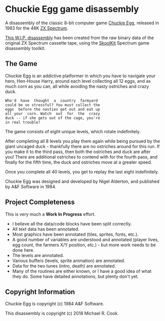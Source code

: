 # Chuckie Egg game disassembly

A disassembly of the classic 8-bit computer game [Chuckie Egg](https://en.wikipedia.org/wiki/Chuckie_Egg), released in 1983 for the 48K [ZX Spectrum](http://en.wikipedia.org/wiki/ZX_Spectrum).

[This W.I.P. disassembly](https://github.com/mrcook/chuckie-egg-disassembly/) has been created from the raw binary data of the original ZX Spectrum cassette tape, using the [SkoolKit](http://skoolkit.ca) Spectrum game disassembly toolkit.


## The Game

Chuckie Egg is an addictive platformer in which you have to navigate your hero, Hen-House Harry, around each level collecting all 12 eggs, and as much corn as you can, all while avoiding the nasty ostriches and crazy duck.

    Who'd  have  thought  a  country  farmyard
    could be so stressful? You must collect the
    eggs  before the nasties get out and eat up
    all your  corn. Watch  out  for  the  crazy
    duck -- if she gets out of the cage, you're
    in real trouble!

The game consists of eight unique levels, which rotate indefinitely.

After completing all 8 levels you play them again while being pursued by the giant uncaged duck - thankfully there are no ostriches around for this run. If you make it to the third pass, then both the ostriches and duck are after you! There are additional ostriches to contend with for the fourth pass, and finally for the fifth time, the duck and ostriches move at a greater speed.

Once you complete all 40 levels, you get to replay the last eight indefinitely.

Chuckie Egg was designed and developed by Nigel Alderton, and published by A&F Software in 1984.


## Project Completeness

This is very much a **Work In Progress** effort.

- I believe all the data/code blocks have been split correctly.
- All text data has been annotated.
- Most graphics have been annotated (tiles, sprites, fonts, etc.).
- A good number of variables are understood and annotated (player lives, egg count, the farmers X/Y position, etc.) - but more work needs to be done here.
- The levels are annotated.
- Various buffers (levels, sprite animation) are annotated.
- Data for the two tunes (intro, death) are annotated.
- Many of the routines are either known, or I have a good idea of what they do. Some have detailed annotations, but plenty don't yet.


## Copyright Information

Chuckie Egg is copyright (c) 1984 A&F Software.

This disassembly is copyright (c) 2018 Michael R. Cook.
